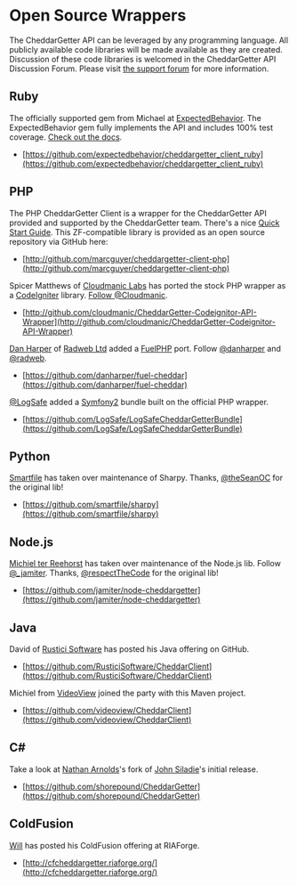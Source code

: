 # Open Source Wrappers

The CheddarGetter API can be leveraged by any programming language. All publicly
available code libraries will be made available as they are created. Discussion
of these code libraries is welcomed in the CheddarGetter API Discussion Forum.
Please visit [the support forum](http://support.cheddargetter.com/)
for more information.

## Ruby

The officially supported gem from Michael at [ExpectedBehavior](http://www.expectedbehavior.com/).
The ExpectedBehavior gem fully implements the API and includes 100% test coverage.
[Check out the docs](http://rubydoc.info/gems/cheddargetter_client_ruby/0.3.0/frame).

* [https://github.com/expectedbehavior/cheddargetter_client_ruby](https://github.com/expectedbehavior/cheddargetter_client_ruby)

## PHP

The PHP CheddarGetter Client is a wrapper for the CheddarGetter API provided and
supported by the CheddarGetter team.  There's a nice
[Quick Start Guide](http://support.cheddargetter.com/kb/api-8/php-client-library-quick-start).
This ZF-compatible library is provided as an open source repository via GitHub
here:

* [http://github.com/marcguyer/cheddargetter-client-php](http://github.com/marcguyer/cheddargetter-client-php)

Spicer Matthews of [Cloudmanic Labs](http://www.cloudmanic.com) has ported the
stock PHP wrapper as a [CodeIgniter](http://codeigniter.com/) library.
[Follow @Cloudmanic](http://twitter.com/cloudmanic).

* [http://github.com/cloudmanic/CheddarGetter-Codeignitor-API-Wrapper](http://github.com/cloudmanic/CheddarGetter-Codeignitor-API-Wrapper)

[Dan Harper](http://danharper.me/) of [Radweb Ltd](http://radweb.co.uk/) added a
[FuelPHP](http://fuelphp.com/) port. Follow  [@danharper](http://twitter.com/danharper7)
and [@radweb](http://twitter.com/radweb).

* [https://github.com/danharper/fuel-cheddar](https://github.com/danharper/fuel-cheddar)

[@LogSafe](http://logsafe.org/) added a [Symfony2](http://symfony.com/) bundle
built on the official PHP wrapper.

* [https://github.com/LogSafe/LogSafeCheddarGetterBundle](https://github.com/LogSafe/LogSafeCheddarGetterBundle)

## Python

[Smartfile](https://www.smartfile.com/) has taken over maintenance of Sharpy. Thanks,  [@theSeanOC](http://twitter.com/theSeanOC) for the original lib!

* [https://github.com/smartfile/sharpy](https://github.com/smartfile/sharpy)

## Node.js

[Michiel ter Reehorst](http://www.jamiter.com/) has taken over maintenance of the Node.js lib. Follow [@_jamiter](https://twitter.com/_jamiter). Thanks, [@respectTheCode](https://twitter.com/respectTheCode) for the original lib!

* [https://github.com/jamiter/node-cheddargetter](https://github.com/jamiter/node-cheddargetter)

## Java

David of [Rustici Software](http://rusticisoftware.com) has posted his Java
offering on GitHub.

* [https://github.com/RusticiSoftware/CheddarClient](https://github.com/RusticiSoftware/CheddarClient)

Michiel from [VideoView](http://videoview.com/) joined the party with this
Maven project.

* [https://github.com/videoview/CheddarClient](https://github.com/videoview/CheddarClient)

## C&#35;

Take a look at [Nathan Arnolds](http://www.shorepound.net/)'s fork of
[John Siladie](https://github.com/nofxsnap)'s initial release.

* [https://github.com/shorepound/CheddarGetter](https://github.com/shorepound/CheddarGetter)

## ColdFusion

[Will](http://www.scottsdalewebsitedesign.com/) has posted his ColdFusion offering at RIAForge.

* [http://cfcheddargetter.riaforge.org/](http://cfcheddargetter.riaforge.org/)
